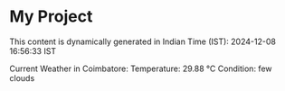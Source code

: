 # My Project

This content is dynamically generated in Indian Time (IST): 2024-12-08 16:56:33 IST


Current Weather in Coimbatore:
Temperature: 29.88 °C
Condition: few clouds

